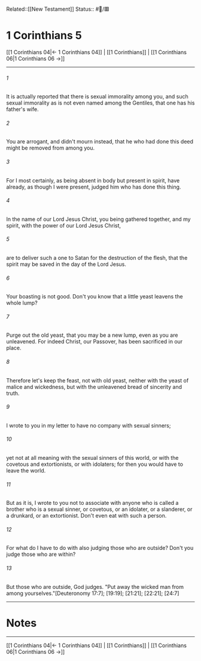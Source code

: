 Related::[[New Testament]]
Status:: #📖/🟥
# 1 Corinthians 5

[[1 Corinthians 04|← 1 Corinthians 04]] | [[1 Corinthians]] | [[1 Corinthians 06|1 Corinthians 06 →]]
***



###### 1 
It is actually reported that there is sexual immorality among you, and such sexual immorality as is not even named among the Gentiles, that one has his father's wife. 

###### 2 
You are arrogant, and didn't mourn instead, that he who had done this deed might be removed from among you. 

###### 3 
For I most certainly, as being absent in body but present in spirit, have already, as though I were present, judged him who has done this thing. 

###### 4 
In the name of our Lord Jesus Christ, you being gathered together, and my spirit, with the power of our Lord Jesus Christ, 

###### 5 
are to deliver such a one to Satan for the destruction of the flesh, that the spirit may be saved in the day of the Lord Jesus. 

###### 6 
Your boasting is not good. Don't you know that a little yeast leavens the whole lump? 

###### 7 
Purge out the old yeast, that you may be a new lump, even as you are unleavened. For indeed Christ, our Passover, has been sacrificed in our place. 

###### 8 
Therefore let's keep the feast, not with old yeast, neither with the yeast of malice and wickedness, but with the unleavened bread of sincerity and truth. 

###### 9 
I wrote to you in my letter to have no company with sexual sinners; 

###### 10 
yet not at all meaning with the sexual sinners of this world, or with the covetous and extortionists, or with idolaters; for then you would have to leave the world. 

###### 11 
But as it is, I wrote to you not to associate with anyone who is called a brother who is a sexual sinner, or covetous, or an idolater, or a slanderer, or a drunkard, or an extortionist. Don't even eat with such a person. 

###### 12 
For what do I have to do with also judging those who are outside? Don't you judge those who are within? 

###### 13 
But those who are outside, God judges. "Put away the wicked man from among yourselves."<crossref intro="5:13">[Deuteronomy 17:7]; [19:19]; [21:21]; [22:21]; [24:7]</crossref>

---
# Notes


***
[[1 Corinthians 04|← 1 Corinthians 04]] | [[1 Corinthians]] | [[1 Corinthians 06|1 Corinthians 06 →]]

